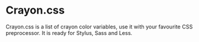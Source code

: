# Crayon.css

Crayon.css is a list of crayon color variables,
use it with your favourite CSS preprocessor.
It is ready for Stylus, Sass and Less.
